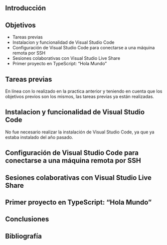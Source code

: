 ## Introducción



## Objetivos
* Tareas previas
* Instalacion y funcionalidad de Visual Studio Code
* Configuración de Visual Studio Code para conectarse a una máquina remota por SSH
* Sesiones colaborativas con Visual Studio Live Share
* Primer proyecto en TypeScript: “Hola Mundo”

## Tareas previas

En línea con lo realizado en la practica anterior y teniendo en cuenta que los objetivos previos son los mismos, las tareas previas ya están realizadas.

## Instalacion y funcionalidad de Visual Studio Code

No fue necesario realizar la instalación de Visual Studio Code, ya que ya estaba instalado del año pasado.


## Configuración de Visual Studio Code para conectarse a una máquina remota por SSH


## Sesiones colaborativas con Visual Studio Live Share



## Primer proyecto en TypeScript: “Hola Mundo”



## Conclusiones



## Bibliografía
